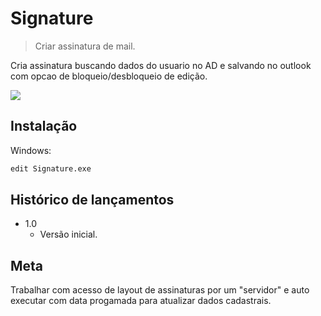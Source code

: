 # Signature
> Criar assinatura de mail.

Cria assinatura buscando dados do usuario no AD e salvando no outlook com opcao de bloqueio/desbloqueio de edição.

![](../4.png)

## Instalação

Windows:

```sh
edit Signature.exe
```

## Histórico de lançamentos

* 1.0
    * Versão inicial.

## Meta

Trabalhar com acesso de layout de assinaturas por um "servidor" e auto executar com data progamada para atualizar dados cadastrais.

